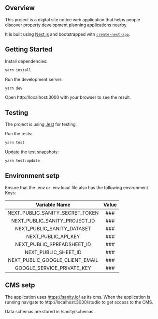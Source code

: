 ## Overview

This project is a digital site notice web application that helps people discover property development planning applications nearby.

It is built using [Next.js](https://nextjs.org/) and bootstrapped with [`create-next-app`](https://github.com/vercel/next.js/tree/canary/packages/create-next-app).

## Getting Started

Install dependencies:

```bash
yarn install
```

Run the development server:

```bash
yarn dev
```

Open http://localhost:3000 with your browser to see the result.

## Testing

The project is using [Jest](https://jestjs.io/) for testing.

Run the tests:

```bash
yarn test
```

Update the test snapshots:
```bash
yarn test:update
```

## Environment setp

Ensure that the .env or .env.local file also has the following environment Keys:

|         Variable Name           |    Value    |
| :----------------------------:  | :---------: |
| NEXT_PUBLIC_SANITY_SECRET_TOKEN |     ###     |
| NEXT_PUBLIC_SANITY_PROJECT_ID   |     ###     |
| NEXT_PUBLIC_SANITY_DATASET      |     ###     |
| NEXT_PUBLIC_API_KEY             |     ###     |
| NEXT_PUBLIC_SPREADSHEET_ID      |     ###     |
| NEXT_PUBLIC_SHEET_ID            |     ###     |
| NEXT_PUBLIC_GOOGLE_CLIENT_EMAIL |     ###     |
| GOOGLE_SERVICE_PRIVATE_KEY      |     ###     |

## CMS setp

The application uses https://sanity.io/ as its cms. When the application is running navigate to http://localhost:3000/studio to get access to the CMS.

Data schemas are stored in /sanity/schemas.